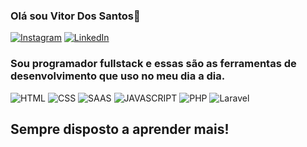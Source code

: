### Olá sou Vitor Dos Santos🙂
[![Instagram](https://img.shields.io/badge/Instagram-E4405F?style=for-the-badge&logo=instagram&logoColor=white)](https://www.instagram.com/_vitorrrssd?igsh=MWlseG9rM3ZtMml3Mg%3D%3D&utm_source=qr)
[![LinkedIn](https://img.shields.io/badge/LinkedIn-0077B5?style=for-the-badge&logo=linkedin&logoColor=white)](www.linkedin.com/in/vitor-santos-undefined-3a76b2263)
### Sou programador fullstack e essas são as ferramentas de desenvolvimento que uso no meu dia a dia.
![HTML](https://img.shields.io/badge/HTML5-E34F26?style=for-the-badge&logo=html5&logoColor=white)
![CSS](https://img.shields.io/badge/CSS3-1572B6?style=for-the-badge&logo=css3&logoColor=white)
![SAAS](https://img.shields.io/badge/Sass-CC6699?style=for-the-badge&logo=sass&logoColor=white)
![JAVASCRIPT](https://img.shields.io/badge/JavaScript-F7DF1E?style=for-the-badge&logo=javascript&logoColor=black)
![PHP](https://img.shields.io/badge/PHP-777BB4?style=for-the-badge&logo=php&logoColor=white)
![Laravel](https://img.shields.io/badge/Laravel-FF2D20?style=for-the-badge&logo=laravel&logoColor=white)
## Sempre disposto a aprender mais!
